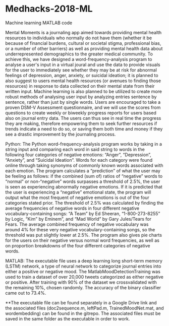 # Medhacks-2018-ML
Machine learning MATLAB code

Mental Moments is a journaling app aimed towards providing mental health resources to individuals who normally do not have them (whether it be because of financial burdens, cultural or societal stigma, professional bias, or a number of other barriers) as well as providing mental health data about underrepresented demographics to the greater medical community. To achieve this, we have designed a word-frequency-analysis program to analyse a user's input in a virtual joural and use the data to provide visuals for the user to immediately see whether they may be at risk for abnormal feelings of depression, anger, anxiety, or suicidal ideation; it is planned to also suggest to users mental health resources (or avenues to finding those resources) in response to data collected on their mental state from their written input. Machine learning is also planned to be utilized to create more robust methods of analysing user input by analyzing entries sentence by sentence, rather than just by single words. Users are encouraged to take a proven DSM-V Assessment questionnaire, and we will use the scores from questions to create weekly or biweekly progress reports for users based also on journal entry data. The users can thus see in real time the progress they are making, therefore empowering them to seek further resources if trends indicate a need to do so, or saving them both time and money if they see a drastic improvement by the journaling process. 

Python:
The Python word-frequency-analysis program works by taking in a string input and comparing each word in said string to words in the following four categories of negative emotions: “Anger”, “Depression”, “Anxiety”, and “Suicidal Ideation”. Words for each category were found online through taking synonyms of commonly known words associated with each emotion. The program calculates a “prediction” of what the user may be feeling as follows: if the combined (sum of) ratios of “negative” words to “normal” or non-“negative” words surpasses a threshold of 2.5%, the user is seen as experiencing abnormally negative emotions. If it is predicted that the user is experiencing a “negative” emotional state, the program will output what the most frequent of negative emotions is out of the four categories stated prior. The threshold of 2.5% was calculated by finding the average frequencies of negative words in four different negative vocabulary-containing songs: “A Team” by Ed Sheeran, “1-800-273-8255” by Logic, “Kim” by Eminem”, and “Mad World” by Gary Jules/Tears for Fears. The average combined frequency of negative vocabulary was around 4% for these very negative vocabulary-containing songs, so the threshold was put slightly lower at 2.5%. The program also gives pie charts for the users on their negative versus normal word frequencies, as well as on proportion breakdowns of the four different categories of negative words.  


MATLAB:
The executable file uses a deep learning long short-term memory (LSTM) network, a type of neural network to categorize journal entries into either a positive or negative mood. The MatlabMoodDetectionTraining was used to train a dataset of over 20,000 tweets categorized as either negative or positive. After training with 90% of the dataset we crossvalidated with the remaining 10%, chosen randomly. The accuracy of the binary classifier came out to 73.4%.


**The executable file can be found separately in a Google Drive link and the associated files (doc2sequence.m, leftPad.m, TrainedMoodNet.mat, and wordembedding) can be found in the gitrepo. The associated files must be saved in the same folder as the executable in order to work. 
